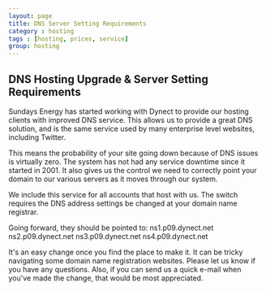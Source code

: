```yaml
---
layout: page
title: DNS Server Setting Requirements
category : hosting
tags : [hosting, prices, service]
group: hosting
---
```

## DNS Hosting Upgrade & Server Setting Requirements

Sundays Energy has started working with Dynect to provide our hosting clients with improved DNS service. This allows us to provide a great DNS solution, and is the same service used by many enterprise level websites, including Twitter.

This means the probability of your site going down because of DNS issues is virtually zero. The system has not had any service downtime since it started in 2001. It also gives us the control we need to correctly point your domain to our various servers as it moves through our system.

We include this service for all accounts that host with us. The switch requires the DNS address settings be changed at your domain name registrar.

Going forward, they should be pointed to:
ns1.p09.dynect.net
ns2.p09.dynect.net
ns3.p09.dynect.net
ns4.p09.dynect.net

It's an easy change once you find the place to make it. It can be tricky navigating some domain name registration websites. Please let us know if you have any questions. Also, if you can send us a quick e-mail when you've made the change, that would be most appreciated.


